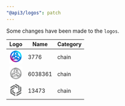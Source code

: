 ```yaml
---
"@api3/logos": patch
---
```


Some changes have been made to the `logos`.

|Logo|Name|Category|
|---|---|---|
|<img src="./raw/chains/Chain3776.svg" width="36" alt="">|3776|chain|
|<img src="./raw/chains/Chain6038361.svg" width="36" alt="">|6038361|chain|
|<img src="./raw/chains/Chain13473.svg" width="36" alt="">|13473|chain|
